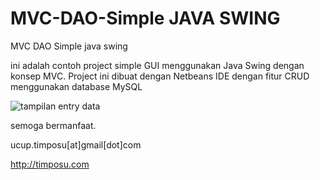 MVC-DAO-Simple JAVA SWING
=========================

MVC DAO Simple java swing

ini adalah contoh project simple GUI menggunakan Java Swing dengan konsep MVC.
Project ini dibuat dengan Netbeans IDE dengan fitur CRUD menggunakan
database MySQL


![tampilan entry data](https://raw.githubusercontent.com/ucuptimposu/MVC-DAO-Simple-Java-Swing/tree/master/screenshoot/1.jpg) 

semoga bermanfaat.

ucup.timposu[at]gmail[dot]com


http://timposu.com
